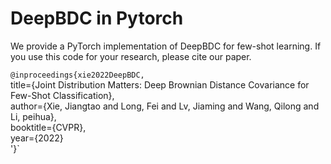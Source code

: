 # DeepBDC in Pytorch
We provide a PyTorch implementation of DeepBDC for few-shot learning. If you use this code for your research, please cite our paper.

`@inproceedings{xie2022DeepBDC,`<br> 
  title={Joint Distribution Matters: Deep Brownian Distance Covariance for Few-Shot Classification},<br> 
  author={Xie, Jiangtao and Long, Fei and Lv, Jiaming and Wang, Qilong and Li, peihua},<br> 
  booktitle={CVPR},<br>
  year={2022}<br>
'}`

